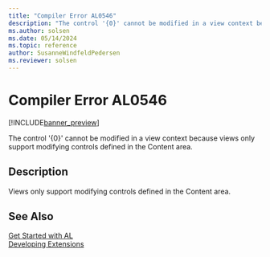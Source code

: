 ```yaml
---
title: "Compiler Error AL0546"
description: "The control '{0}' cannot be modified in a view context because views only support modifying controls defined in the Content area."
ms.author: solsen
ms.date: 05/14/2024
ms.topic: reference
author: SusanneWindfeldPedersen
ms.reviewer: solsen
---
```

[//]: # (START>DO_NOT_EDIT)
[//]: # (IMPORTANT:Do not edit any of the content between here and the END>DO_NOT_EDIT.)
[//]: # (Any modifications should be made in the .xml files in the ModernDev repo.)
# Compiler Error AL0546

[!INCLUDE[banner_preview](../includes/banner_preview.md)]

The control '{0}' cannot be modified in a view context because views only support modifying controls defined in the Content area.


## Description
Views only support modifying controls defined in the Content area.  

[//]: # (IMPORTANT: END>DO_NOT_EDIT)
## See Also  
[Get Started with AL](../devenv-get-started.md)  
[Developing Extensions](../devenv-dev-overview.md)  